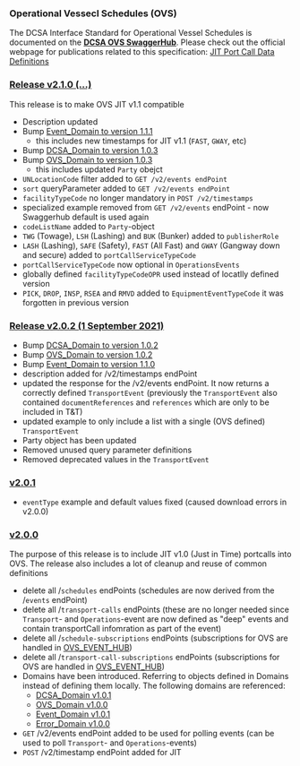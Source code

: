 ### Operational Vessecl Schedules (OVS)

The DCSA Interface Standard for Operational Vessel Schedules is documented on the [**DCSA OVS SwaggerHub**](https://app.swaggerhub.com/apis/dcsaorg/DCSA_OVS).
Please check out the official webpage for publications related to this specification:
[JIT Port Call Data Definitions](https://dcsa.org/standards/jit-port-call-data-definitions)

### [Release v2.1.0 (...)](https://app.swaggerhub.com/apis/dcsaorg/DCSA_OVS/2.1.0)
This release is to make OVS JIT v1.1 compatible

- Description updated
- Bump [Event_Domain to version 1.1.1](https://github.com/dcsaorg/DCSA-OpenAPI/tree/master/domain/event#v111)
  - this includes new timestamps for JIT v1.1 (`FAST`, `GWAY`, etc)
- Bump [DCSA_Domain to version 1.0.3](https://github.com/dcsaorg/DCSA-OpenAPI/tree/master/domain/dcsa#v103)
- Bump [OVS_Domain to version 1.0.3](https://github.com/dcsaorg/DCSA-OpenAPI/tree/master/domain/ovs#v103)
  - this includes updated `Party` obejct
- `UNLocationCode` filter added to `GET /v2/events endPoint`
- `sort` queryParameter added to `GET /v2/events endPoint`
- `facilityTypeCode` no longer mandatory in `POST /v2/timestamps`
- specialized example removed from `GET /v2/events` endPoint - now Swaggerhub default is used again
- `codeListName` added to `Party`-object
- `TWG` (Towage), `LSH` (Lashing) and `BUK` (Bunker) added to `publisherRole`
- `LASH` (Lashing), `SAFE` (Safety), `FAST` (All Fast) and `GWAY` (Gangway down and secure) added to `portCallServiceTypeCode`
- `portCallServiceTypeCode` now optional in `OperationsEvents`
- globally defined `facilityTypeCodeOPR` used instead of locatlly defined version
- `PICK`, `DROP`, `INSP`, `RSEA` and `RMVD` added to `EquipmentEventTypeCode` it was forgotten in previous version

### [Release v2.0.2 (1 September 2021)](https://app.swaggerhub.com/apis/dcsaorg/DCSA_OVS/2.0.2)

- Bump [DCSA_Domain to version 1.0.2](https://github.com/dcsaorg/DCSA-OpenAPI/tree/master/domain/dcsa#v102)
- Bump [OVS_Domain to version 1.0.2](https://github.com/dcsaorg/DCSA-OpenAPI/tree/master/domain/ovs#v102)
- Bump [Event_Domain to version 1.1.0](https://github.com/dcsaorg/DCSA-OpenAPI/tree/master/domain/event#v110)
- description added for /v2/timestamps endPoint
- updated the response for the /v2/events endPoint. It now returns a correctly defined `TransportEvent` (previously the `TransportEvent` also contained `documentReferences` and `references` which are only to be included in T&T)
- updated example to only include a list with a single (OVS defined) `TransportEvent`
- Party object has been updated
- Removed unused query parameter definitions
- Removed deprecated values in the `TransportEvent`

### [v2.0.1](https://app.swaggerhub.com/apis/dcsaorg/DCSA_OVS/2.0.1)

- `eventType` example and default values fixed (caused download errors in v2.0.0)

### [v2.0.0](https://app.swaggerhub.com/apis/dcsaorg/DCSA_OVS/2.0.0)
The purpose of this release is to include JIT v1.0 (Just in Time) portcalls into OVS. The release also includes a lot of cleanup and reuse of common definitions

- delete all /`schedules` endPoints (schedules are now derived from the /`events` endPoint)
- delete all /`transport-calls` endPoints (these are no longer needed since `Transport`- and `Operations`-event are now defined as "deep" events and contain transportCall infomration as part of the event)
- delete all /`schedule-subscriptions` endPoints (subscriptions for OVS are handled in [OVS_EVENT_HUB](https://app.swaggerhub.com/apis/dcsaorg/OVS_EVENT_HUB))
- delete all /`transport-call-subscriptions` endPoints (subscriptions for OVS are handled in [OVS_EVENT_HUB](https://app.swaggerhub.com/apis/dcsaorg/OVS_EVENT_HUB))
- Domains have been introduced. Referring to objects defined in Domains  instead of defining them locally. The following domains are referenced:
  - [DCSA_Domain v1.0.1](https://github.com/dcsaorg/DCSA-OpenAPI/tree/master/domain/dcsa#release-v101-02-august-2021)
  - [OVS_Domain v1.0.0](https://github.com/dcsaorg/DCSA-OpenAPI/tree/master/domain/ovs#initial-release-v100)
  - [Event_Domain v1.0.1](https://github.com/dcsaorg/DCSA-OpenAPI/tree/master/domain/event#release-v101-02-august-2021)
  - [Error_Domain v1.0.0](https://github.com/dcsaorg/DCSA-OpenAPI/tree/master/domain/error#release-v100-30-june-2021)
- `GET` /v2/events endPoint added to be used for polling events (can be used to poll `Transport`- and `Operations`-events)
- `POST` /v2/timestamp endPoint added for JIT

